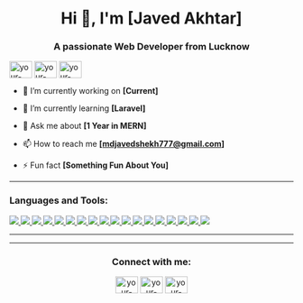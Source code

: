 <!-- Header Section -->
<h1 align="center">Hi 👋, I'm [Javed Akhtar]</h1>
<h3 align="center">A passionate Web Developer from Lucknow</h3>

<!-- Profile Views -->
<!-- <p align="left"> <img src="https://avatars.githubusercontent.com/u/144610278?v=4" alt="javed-akhtar" /> </p> -->

<!-- Social Links -->
<p align="left">
  <a href="https://linkedin.com/in/your-linkedin" target="blank"><img align="center" src="https://cdn.jsdelivr.net/npm/simple-icons@3.0.1/icons/linkedin.svg" alt="your-linkedin" height="30" width="40" /></a>
  <a href="https://stackoverflow.com/users/your-stackoverflow" target="blank"><img align="center" src="https://cdn.jsdelivr.net/npm/simple-icons@3.0.1/icons/stackoverflow.svg" alt="your-stackoverflow" height="30" width="40" /></a>
  <a href="https://instagram.com/your-instagram" target="blank"><img align="center" src="https://cdn.jsdelivr.net/npm/simple-icons@3.0.1/icons/instagram.svg" alt="your-instagram" height="30" width="40" /></a>
</p>

<!-- Short About Section -->
- 🔭 I’m currently working on **[Current]**

- 🌱 I’m currently learning **[Laravel]**

- 💬 Ask me about **[1 Year in MERN]**

- 📫 How to reach me **[mdjavedshekh777@gmail.com]**

- ⚡ Fun fact **[Something Fun About You]**

---

<!-- Languages and Tools -->
<h3 align="left">Languages and Tools:</h3>
<p align="left"> 
  <a href="https://www.cprogramming.com/" target="_blank"> <img src="https://img.icons8.com/color/48/000000/c-programming.png"/> </a> <a href="https://www.java.com/" target="_blank"> <img src="https://img.icons8.com/color/48/000000/java-coffee-cup-logo.png"/> </a><a href="https://www.php.com/" target="_blank"> <img src="https://img.icons8.com/color/48/000000/php.png"/> </a><a href="https://www.laravel.com/" target="_blank"> <img src="https://img.icons8.com/fluency/48/000000/laravel.png"/> </a>
  <a href="https://www.javascript.com/" target="_blank"> <img src="https://img.icons8.com/color/48/000000/javascript.png"/> </a>
  <a href="https://www.typescript.com/" target="_blank"> <img src="https://img.icons8.com/color/48/000000/typescript.png"/> </a>
  <a href="https://nodejs.org/en/" target="_blank"> <img src="https://img.icons8.com/color/48/000000/nodejs.png"/> </a>
  <a href="https://reactjs.org/" target="_blank"> <img src="https://img.icons8.com/color/48/000000/react-native.png"/> </a> 
  <a href="https://www.mongodb.com/" target="_blank"> <img src="https://img.icons8.com/color/48/000000/mongodb.png"/> </a>
  <a href="https://www.expressjs.com/" target="_blank"> <img src="https://img.icons8.com/ios/50/000000/express-js.png"/> </a>
  <a href="https://www.redux.com/" target="_blank"> <img src="https://img.icons8.com/external-tal-revivo-shadow-tal-revivo/48/000000/external-redux-an-official-react-binding-for-building-user-interfaces-logo-shadow-tal-revivo.png"/> </a> <a href="https://www.bootstrap.com/" target="_blank"> <img src="https://img.icons8.com/color/48/000000/bootstrap.png"/> </a> <a href="https://www.tailwind.com/" target="_blank"> <img src="https://img.icons8.com/fluency/48/000000/tailwind-css.png"/> </a>
 <a href="https://www.bootstrap.com/" target="_blank"> <img src="https://img.icons8.com/color/48/000000/firebase.png"/> </a>
 <a href="https://www.postman.com/" target="_blank"> <img src="https://img.icons8.com/fluency/48/000000/postman-api.png"/> </a>
 <a href="https://www.bootstrap.com/" target="_blank"> <img src="https://img.icons8.com/color/48/000000/figma.png"/> </a>
 <a href="https://www.bootstrap.com/" target="_blank"> <img src="https://img.icons8.com/fluency/48/000000/canva.png"/> </a>
  <a href="https://git-scm.com/" target="_blank"> <img src="https://img.icons8.com/color/48/000000/git.png"/> </a>
</p>

---

<!-- GitHub Stats -->
 

<!-- Contributions -->
 

---

<!-- Popular Repositories -->
 

<!-- Footer Section -->
<h3 align="center">Connect with me:</h3>
<p align="center">
  <a href="https://twitter.com/your-twitter" target="blank"><img align="center" src="https://cdn.jsdelivr.net/npm/simple-icons@3.0.1/icons/twitter.svg" alt="your-twitter" height="30" width="40" /></a>
  <a href="https://linkedin.com/in/your-linkedin" target="blank"><img align="center" src="https://cdn.jsdelivr.net/npm/simple-icons@3.0.1/icons/linkedin.svg" alt="your-linkedin" height="30" width="40" /></a>
  <a href="https://instagram.com/code-mj/" target="blank"><img align="center" src="https://cdn.jsdelivr.net/npm/simple-icons@3.0.1/icons/instagram.svg" alt="your-instagram" height="30" width="40" /></a>
</p>
